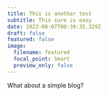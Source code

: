 ```yaml
---
title: This is another test
subtitle: This sure is easy
date: 2022-08-07T00:39:35.329Z
draft: false
featured: false
image:
  filename: featured
  focal_point: Smart
  preview_only: false
---
```

What about a simple blog?